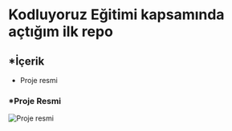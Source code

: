 # Kodluyoruz Eğitimi kapsamında açtığım ilk repo

## *İçerik

* Proje resmi

### *Proje Resmi

![Proje resmi](https://r.resimlink.com/qLzUc.png)
